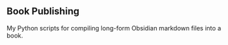 ## Book Publishing

My Python scripts for compiling long-form Obsidian markdown files into a book.

